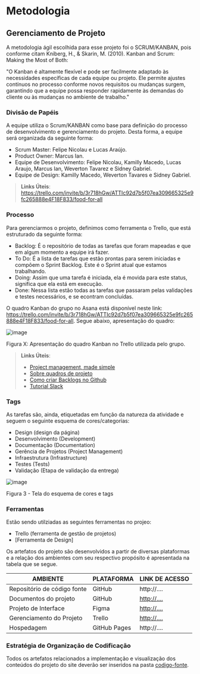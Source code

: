 
# Metodologia

## Gerenciamento de Projeto
A metodologia ágil escolhida para esse projeto foi o SCRUM/KANBAN, pois conforme citam Kniberg, H., & Skarin, M. (2010). Kanban and Scrum: Making the Most of Both:

"O Kanban é altamente flexível e pode ser facilmente adaptado às necessidades específicas de cada equipe ou projeto. Ele permite ajustes contínuos no processo conforme novos requisitos ou mudanças surgem, garantindo que a equipe possa responder rapidamente às demandas do cliente ou às mudanças no ambiente de trabalho."

### Divisão de Papéis

A equipe utiliza o Scrum/KANBAN como base para definição do processo de desenvolvimento e gerenciamento do projeto. Desta forma, a equipe será organizada da seguinte forma:

- Scrum Master: Felipe Nicolau e Lucas Araújo.
- Product Owner: Marcus Ian.
- Equipe de Desenvolvimento: Felipe Nicolau, Kamilly Macedo, Lucas Araujo, Marcus Ian, Weverton Tavarez e Sidney Gabriel.
- Equipe de Design: Kamilly Macedo, Weverton Tavares e Sidney Gabriel.

> **Links Úteis**:
https://trello.com/invite/b/3r718hGw/ATTIc92d7b5f07ea309665325e9fc265888e4F18F833/food-for-all

### Processo

Para gerenciarmos o projeto, definimos como ferramenta o Trello, que está estruturado da seguinte forma:
- Backlog: É o repositório de todas as tarefas que foram mapeadas e que em algum momento a equipe irá fazer. 
- To Do: É a lista de tarefas que estão prontas para serem iniciadas e compõem o Sprint Backlog. Este é o Sprint atual que estamos trabalhando. 
- Doing: Assim que uma tarefa é iniciada, ela é movida para este status, significa que ela está em execução.
- Done: Nessa lista estão todas as tarefas que passaram pelas validações e testes necessários, e se econtram concluídas.

O quadro Kanban do grupo no Asana está disponível neste link: https://trello.com/invite/b/3r718hGw/ATTIc92d7b5f07ea309665325e9fc265888e4F18F833/food-for-all. Segue abaixo, apresentação do quadro:

![image](https://github.com/ICEI-PUC-Minas-PMV-ADS/pmv-ads-2024-1-e1-proj-web-t7-projeto-ong/assets/160440848/e1bbb1e4-8959-4581-88ec-13c38c664944)


Figura X: Apresentação do quadro Kanban no Trello utilizada pelo grupo.

> **Links Úteis**:
> - [Project management, made simple](https://github.com/features/project-management/)
> - [Sobre quadros de projeto](https://docs.github.com/pt/github/managing-your-work-on-github/about-project-boards)
> - [Como criar Backlogs no Github](https://www.youtube.com/watch?v=RXEy6CFu9Hk)
> - [Tutorial Slack](https://slack.com/intl/en-br/)


### Tags
<p>As tarefas são, ainda, etiquetadas em função da natureza da atividade e seguem o seguinte esquema de cores/categorias:</p>

<ul>
  <li>Design (design da página)</li>
  <li>Desenvolvimento (Development)</li>
  <li>Documentação (Documentation)</li>
  <li>Gerência de Projetos (Project Management)</li>
  <li>Infraestrutura (Infrastructure)</li>
  <li>Testes (Tests)</li>
  <li>Validação (Etapa de validação da entrega)</li>
</ul>



  ![image](https://github.com/ICEI-PUC-Minas-PMV-ADS/pmv-ads-2024-1-e1-proj-web-t7-projeto-ong/assets/160440848/5f9c600a-f535-4ae3-b975-3d9bf9e90e02)

    

Figura 3 - Tela do esquema de cores e tags
  
### Ferramentas

Estão sendo utilziadas as seguintes ferramentas no projeo:

- Trello (ferramenta de gestão de projetos)
- [Ferramenta de Design]

Os artefatos do projeto são desenvolvidos a partir de diversas plataformas e a relação dos ambientes com seu respectivo propósito é apresentada na tabela que se segue.

| AMBIENTE                            | PLATAFORMA                         | LINK DE ACESSO                                             |
|-------------------------------------|------------------------------------|----------------------------------------|
| Repositório de código fonte         | GitHub                             | http://....                            |
| Documentos do projeto               | GitHub                             | [http://....](https://github.com/ICEI-PUC-Minas-PMV-ADS/pmv-ads-2024-1-e1-proj-web-t7-projeto-ong/tree/d2b97d22a09cab99600c97ecfb2684c22c70ec3c/documentos)                            |
| Projeto de Interface                | Figma                              | [http://....](https://www.figma.com/file/KWezyqYortbK9S1cvFNpDj?type=whiteboard&node-id=0-1&t=pmLFtbhQVEaeAkZY-0&fuid=1341857862102049402)                            |
| Gerenciamento do Projeto            | Trello                    | [http://....](https://trello.com/b/3r718hGw/food-for-all)  |                          
| Hospedagem                          | GitHub Pages                       | http://....                            |


### Estratégia de Organização de Codificação 

Todos os artefatos relacionados a implementação e visualização dos conteúdos do projeto do site deverão ser inseridos na pasta [codigo-fonte](https://github.com/ICEI-PUC-Minas-PMV-ADS/pmv-ads-2024-1-e1-proj-web-t7-projeto-ong/tree/ce60fe66af411f093e6d5313a10ce4bfff32325c/codigo-fonte). 

